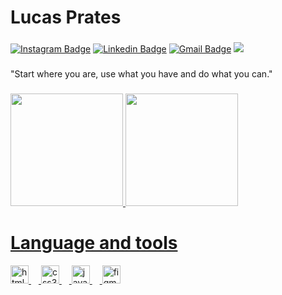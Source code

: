 # Lucas Prates

###

[![Instagram Badge](https://img.shields.io/badge/-@prateslr-red?style=flat-square&labelColor=red&logo=instagram&logoColor=white&link=https://twitter.com/dieegosf)](https://twitter.com/dieegosf) 
[![Linkedin Badge](https://img.shields.io/badge/-Lucas%20Prates-red?style=flat-square&logo=Linkedin&logoColor=white&link=https://www.linkedin.com/in/diego-schell-fernandes/)](https://www.linkedin.com/in/diego-schell-fernandes/) 
[![Gmail Badge](https://img.shields.io/badge/-lucas.rprates077@gmail.com-red?style=flat-square&logo=Gmail&logoColor=white&link=mailto:diego.schell.f@gmail.com)](mailto:diego.schell.f@gmail.com)
<img src="https://visitor-badge.laobi.icu/badge?page_id=pratestech.pratestech&right_color=red&left_text=viwers"/>

###

<div align="left">
  "Start where you are, use what you have and do what you can."
</div>

###

<div align="left">
  <a href="https://github.com/pratestech">
  <img height="180em" src="https://github-readme-stats.vercel.app/api?username=pratestech&show_icons=true&theme=dark&include_all_commits=true&count_private=true"/>
  <img height="180em" src="https://github-readme-stats.vercel.app/api/top-langs/?username=pratestech&layout=donut&langs_count=7&theme=dark"/>
</div>

###

# Language and tools <br>
<div align="left">
  <img src="https://cdn.jsdelivr.net/gh/devicons/devicon/icons/html5/html5-original.svg" height="29" alt="html5 logo"  />
  <img width="12" />
  <img src="https://cdn.jsdelivr.net/gh/devicons/devicon/icons/css3/css3-original.svg" height="29" alt="css3 logo"  />
  <img width="12" />
  <img src="https://cdn.jsdelivr.net/gh/devicons/devicon/icons/javascript/javascript-original.svg" height="29" alt="javascript logo"  />
  <img width="12" />
  <img src="https://cdn.jsdelivr.net/gh/devicons/devicon/icons/figma/figma-original.svg" height="29" alt="figma logo"  />
</div>

###
